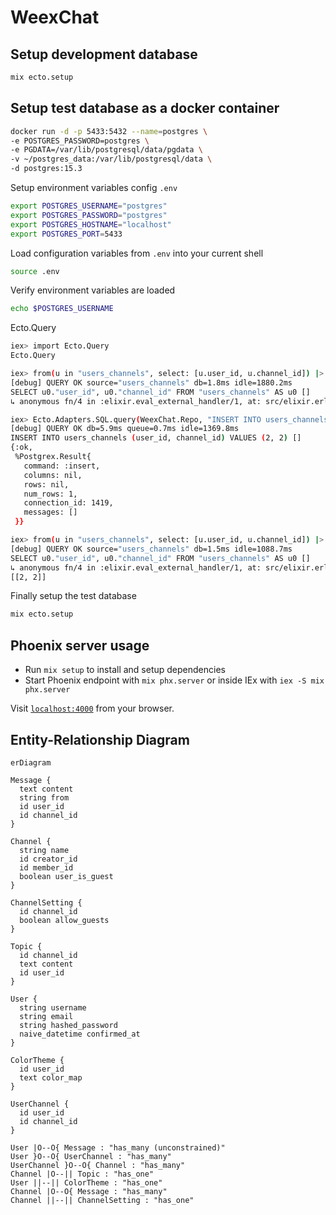 # WeexChat

## Setup development database

```sh
mix ecto.setup
```

## Setup test database as a docker container

```sh
docker run -d -p 5433:5432 --name=postgres \
-e POSTGRES_PASSWORD=postgres \
-e PGDATA=/var/lib/postgresql/data/pgdata \
-v ~/postgres_data:/var/lib/postgresql/data \
-d postgres:15.3
```

Setup environment variables config `.env`

```sh
export POSTGRES_USERNAME="postgres"
export POSTGRES_PASSWORD="postgres"
export POSTGRES_HOSTNAME="localhost"
export POSTGRES_PORT=5433
```

Load configuration variables from `.env` into your current shell

```sh
source .env
```

Verify environment variables are loaded

```sh
echo $POSTGRES_USERNAME
```

Ecto.Query

```sh
iex> import Ecto.Query
Ecto.Query

iex> from(u in "users_channels", select: [u.user_id, u.channel_id]) |> WeexChat.Repo.all()
[debug] QUERY OK source="users_channels" db=1.8ms idle=1880.2ms
SELECT u0."user_id", u0."channel_id" FROM "users_channels" AS u0 []
↳ anonymous fn/4 in :elixir.eval_external_handler/1, at: src/elixir.erl:309

iex> Ecto.Adapters.SQL.query(WeexChat.Repo, "INSERT INTO users_channels (user_id, channel_id) VALUES (2, 2)")
[debug] QUERY OK db=5.9ms queue=0.7ms idle=1369.8ms
INSERT INTO users_channels (user_id, channel_id) VALUES (2, 2) []
{:ok,
 %Postgrex.Result{
   command: :insert,
   columns: nil,
   rows: nil,
   num_rows: 1,
   connection_id: 1419,
   messages: []
 }}

iex> from(u in "users_channels", select: [u.user_id, u.channel_id]) |> WeexChat.Repo.all()
[debug] QUERY OK source="users_channels" db=1.5ms idle=1088.7ms
SELECT u0."user_id", u0."channel_id" FROM "users_channels" AS u0 []
↳ anonymous fn/4 in :elixir.eval_external_handler/1, at: src/elixir.erl:309
[[2, 2]]
```

Finally setup the test database

```sh
mix ecto.setup
```

## Phoenix server usage

- Run `mix setup` to install and setup dependencies
- Start Phoenix endpoint with `mix phx.server` or inside IEx with `iex -S mix phx.server`

Visit [`localhost:4000`](http://localhost:4000) from your browser.

## Entity-Relationship Diagram

```mermaid
erDiagram

Message {
  text content
  string from
  id user_id
  id channel_id
}

Channel {
  string name
  id creator_id
  id member_id
  boolean user_is_guest
}

ChannelSetting {
  id channel_id
  boolean allow_guests
}

Topic {
  id channel_id
  text content
  id user_id
}

User {
  string username
  string email
  string hashed_password
  naive_datetime confirmed_at
}

ColorTheme {
  id user_id
  text color_map
}

UserChannel {
  id user_id
  id channel_id
}

User |O--O{ Message : "has_many (unconstrained)"
User }O--O{ UserChannel : "has_many"
UserChannel }O--O{ Channel : "has_many"
Channel |O--|| Topic : "has_one"
User ||--|| ColorTheme : "has_one"
Channel |O--O{ Message : "has_many"
Channel ||--|| ChannelSetting : "has_one"
```
